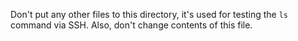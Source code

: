 Don't put any other files to this directory, it's used for testing the `ls` command via SSH. Also, don't change contents of this file.